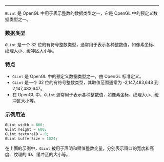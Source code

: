 
----
`GLint` 是 OpenGL 中用于表示整数的数据类型之一，它是 OpenGL 中的预定义数据类型之一。

### 数据类型
`GLint` 是一个 32 位的有符号整数类型，通常用于表示各种整数值，如像素坐标、纹理大小、缓冲区大小等。

### 特点
- `GLint` 是 OpenGL 中的预定义数据类型之一，由 OpenGL 标准定义。
- `GLint` 是一个 32 位的有符号整数类型，其取值范围通常为 -2,147,483,648 到 2,147,483,647。
- 在 OpenGL 中，`GLint` 通常用于表示各种整数值，如像素坐标、纹理大小、缓冲区大小等。

### 示例用法
```cpp
GLint width = 800;
GLint height = 600;
GLint textureID = 0;
GLint bufferSize = 1024;
```

在上面的示例中，`GLint` 被用于声明和赋值整数变量，分别表示窗口的宽度和高度、纹理的 ID、缓冲区的大小等。
